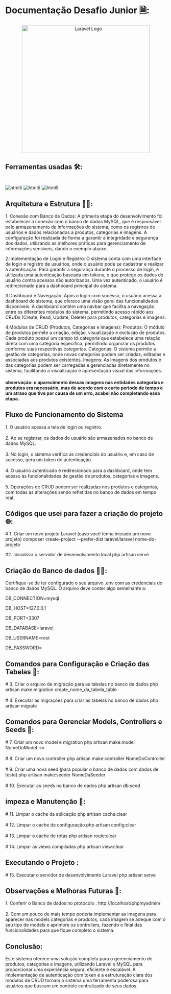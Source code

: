# Documentação Desafio Junior 🗎:

<p align="center"><a href="https://laravel.com" target="_blank"><img src="https://raw.githubusercontent.com/laravel/art/master/logo-lockup/5%20SVG/2%20CMYK/1%20Full%20Color/laravel-logolockup-cmyk-red.svg" width="400" alt="Laravel Logo"></a></p>

## Ferramentas usadas 🛠️:

<div style="display": inline_block><br/>
<img align="center" alt="html5" src="https://img.shields.io/badge/Laravel-FF2D20?style=for-the-badge&logo=laravel&logoColor=white"/>
<img align="center" alt="html5" src="https://img.shields.io/badge/PHP-777BB4?style=for-the-badge&logo=php&logoColor=white"/>
<img align="center" alt="html5" src="https://img.shields.io/badge/MySQL-005C84?style=for-the-badge&logo=mysql&logoColor=white"/>
</div>

## Arquitetura e Estrutura 👨‍💻:

<p>
1. Conexão com Banco de Dados: A primeira etapa do desenvolvimento foi estabelecer a conexão com o banco de dados MySQL, que é responsável pelo armazenamento de informações do sistema, como os registros de usuários e dados relacionados a produtos, categorias e imagens. A configuração foi realizada de forma a garantir a integridade e segurança dos dados, utilizando as melhores práticas para gerenciamento de informações sensíveis, dando o exemplo abaixo.

2.Implementação de Login e Registro:
O sistema conta com uma interface de login e registro de usuários, onde o usuário pode se cadastrar e realizar a autenticação.
Para garantir a segurança durante o processo de login, é utilizada uma autenticação baseada em tokens, o que protege os dados do usuário contra acessos não autorizados.
Uma vez autenticado, o usuário é redirecionado para a dashboard principal do sistema.

3.Dashboard e Navegação:
Após o login com sucesso, o usuário acessa a dashboard do sistema, que oferece uma visão geral das funcionalidades disponíveis.
A dashboard contém uma navbar que facilita a navegação entre os diferentes módulos do sistema, permitindo acesso rápido aos CRUDs (Create, Read, Update, Delete) para produtos, categorias e imagens.

4.Módulos de CRUD (Produtos, Categorias e Imagens):
Produtos: O módulo de produtos permite a criação, edição, visualização e exclusão de produtos. Cada produto possui um campo id_categoria que estabelece uma relação direta com uma categoria específica, permitindo organizar os produtos conforme suas respectivas categorias.
Categorias: O sistema permite a gestão de categorias, onde novas categorias podem ser criadas, editadas e associadas aos produtos existentes.
Imagens: As imagens dos produtos e das categorias podem ser carregadas e gerenciadas diretamente no sistema, facilitando a visualização e apresentação visual das informações.

</p>

#### observação: o aparecimento dessas imagens nas entidades categorias e produtos era necessário, mas de acordo com o curto periodo de tempo e um atraso que tive por causa de um erro, acabei não completando essa etapa.

## Fluxo de Funcionamento do Sistema

<p>
1. O usuário acessa a tela de login ou registro.</br></br>
2. Ao se registrar, os dados do usuário são armazenados no banco de dados MySQL.</br></br>
3. No login, o sistema verifica as credenciais do usuário e, em caso de sucesso, gera um token de autenticação.</br></br>
4. O usuário autenticado é redirecionado para a dashboard, onde tem acesso às funcionalidades de gestão de produtos, categorias e imagens.</br></br>
5. Operações de CRUD podem ser realizadas nos produtos e categorias, com todas as alterações sendo refletidas no banco de dados em tempo real.

</p>

## Códigos que usei para fazer a criação do projeto 🌐:

<p>
# 1. Criar um novo projeto Laravel (caso você tenha iniciado um novo projeto)
composer create-project --prefer-dist laravel/laravel nome-do-projeto

#2. Inicializar o servidor de desenvolvimento local
php artisan serve

</p>

## Criação do Banco de dados 🏦🎲:

<p>Certifique-se de ter configurado o seu arquivo .env com as credenciais do banco de dados MySQL. O arquivo deve conter algo semelhante a:

DB_CONNECTION=mysql

DB_HOST=127.0.0.1

DB_PORT=3307

DB_DATABASE=laravel

DB_USERNAME=root

DB_PASSWORD=

</p>

## Comandos para Configuração e Criação das Tabelas 📑:
<p>
# 3. Criar o arquivo de migração para as tabelas no banco de dados
php artisan make:migration create_nome_da_tabela_table<br><br>
# 4. Executar as migrações para criar as tabelas no banco de dados
php artisan migrate</p>

## Comandos para Gerenciar Models, Controllers e Seeds 🎰:
<p>
# 7. Criar um novo model e migration
php artisan make:model NomeDoModel -m<br><br>
# 8. Criar um novo controller
php artisan make:controller NomeDoController<br><br>
# 9. Criar uma nova seed (para popular o banco de dados com dados de teste)
php artisan make:seeder NomeDaSeeder<br><br>
# 10. Executar as seeds no banco de dados
php artisan db:seed
</p>

## impeza e Manutenção 🧹:
<p>
# 11. Limpar o cache da aplicação
php artisan cache:clear<br><br>
# 12. Limpar o cache de configuração
php artisan config:clear<br><br>
# 13. Limpar o cache de rotas
php artisan route:clear<br><br>
# 14. Limpar as views compiladas
php artisan view:clear

</p>

## Executando o Projeto : 
<p># 15. Executar o servidor de desenvolvimento Laravel
php artisan serve
</p>

## Observações e Melhoras Futuras 👀:
<p>1. Conferir o Banco de dados no protocolo : http://localhost/phpmyadmin/<br><br>
2. Com um pouco de mais tempo poderia implementar as imagens para aparecer nas models categorias e produtos, cada imagem se adeque com o seu tipo de models e aprimore os controllers, fazendo o final das funcionalidades para que fique completo o sistema.
</p>

## Conclusão:
<p>
Este sistema oferece uma solução completa para o gerenciamento de produtos, categorias e imagens, utilizando Laravel e MySQL para proporcionar uma experiência segura, eficiente e escalável. A implementação de autenticação com token e a estruturação clara dos módulos de CRUD tornam o sistema uma ferramenta poderosa para usuários que buscam um controle centralizado de seus dados.
</p>
